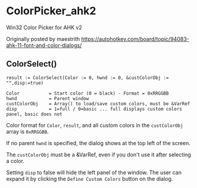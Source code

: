 # ColorPicker_ahk2
Win32 Color Picker for AHK v2

Originally posted by maestrith 
https://autohotkey.com/board/topic/94083-ahk-11-font-and-color-dialogs/

## ColorSelect()
```
result := ColorSelect(Color := 0, hwnd := 0, &custColorObj := "",disp:=true)

Color           = Start color (0 = black) - Format = 0xRRGGBB
hwnd            = Parent window
custColorObj    = Array() to load/save custom colors, must be &VarRef
disp            = 1=full / 0=basic ... full displays custom colors panel, basic does not
```

Color format for `Color`, `result`, and all custom colors in the `custColorObj` array is `0xRRGGBB`.

If no parent `hwnd` is specified, the dialog shows at the top left of the screen.

The `custColorObj` must be a &VarRef, even if you don't use it after selecting a color.

Setting `disp` to false will hide the left panel of the window.  The user can expand it by clicking the `Define Custom Colors` button on the dialog.